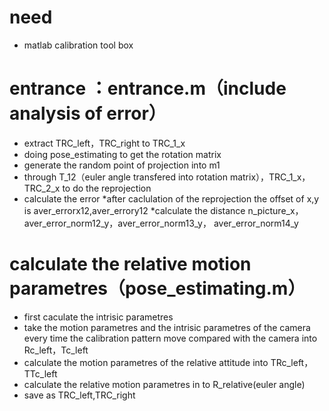 # need
* matlab calibration tool box

# entrance ：entrance.m（include analysis of error）
* extract TRC_left，TRC_right to TRC_1_x
* doing pose_estimating to get the rotation matrix
* generate the random point of projection into m1
* through T_12（euler angle transfered into rotation matrix），TRC_1_x，TRC_2_x to do the reprojection
* calculate the error
 *after caclulation of the reprojection the offset of x,y is aver_errorx12,aver_errory12
 *calculate the distance n_picture_x，aver_error_norm12_y，aver_error_norm13_y， aver_error_norm14_y
 
# calculate the relative motion parametres（pose_estimating.m）
* first caculate the intrisic parametres
* take the motion parametres and the intrisic parametres of the camera every time the calibration pattern move compared with the camera into Rc_left，Tc_left 
* calculate the motion parametres of the relative attitude into TRc_left，TTc_left
* calculate the relative motion parametres in to R_relative(euler angle)
* save as TRC_left,TRC_right





